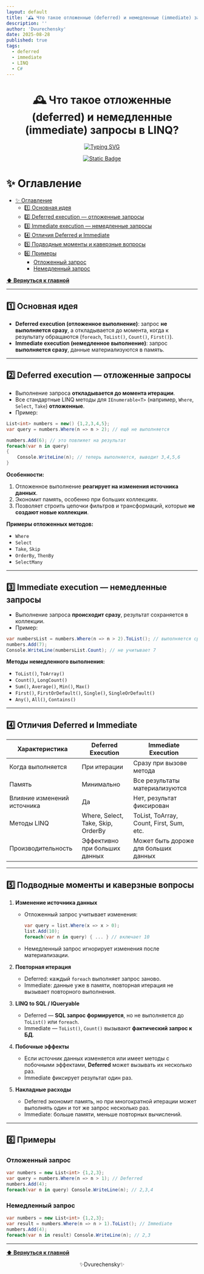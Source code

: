 ```yaml
---
layout: default
title: '🕰️ Что такое отложенные (deferred) и немедленные (immediate) запросы в LINQ?'
description: ''
author: 'Dvurechensky'
date: 2025-08-28
published: true
tags:
  - deferred
  - immediate
  - LINQ
  - C#
---
```


<h1 align="center">🕰️ Что такое отложенные (deferred) и немедленные (immediate) запросы в LINQ?</h1>
<p align="center">
    <a href="https://git.io/typing-svg"><img src="https://readme-typing-svg.demolab.com?font=Fira+Code&pause=1000&center=true&vCenter=true&width=435&lines=%D0%9F%D0%BE%D0%B2%D1%82%D0%BE%D1%80%D0%B5%D0%BD%D0%B8%D0%B5+-+%D0%BC%D0%B0%D1%82%D1%8C+%D1%83%D1%87%D0%B5%D0%BD%D0%B8%D1%8F" alt="Typing SVG" /></a>
</p>
<p align="center">
    <a href="https://sites.google.com/view/dvurechensky" target="_blank"><img alt="Static Badge" src="https://shields.dvurechensky.pro/badge/Dvurechensky-Nikolay-blue"></a>
</p>

# ✨ Оглавление

- [✨ Оглавление](#-оглавление)
  - [1️⃣ Основная идея](#1️⃣-основная-идея)
  - [2️⃣ Deferred execution — отложенные запросы](#2️⃣-deferred-execution--отложенные-запросы)
  - [3️⃣ Immediate execution — немедленные запросы](#3️⃣-immediate-execution--немедленные-запросы)
  - [4️⃣ Отличия Deferred и Immediate](#4️⃣-отличия-deferred-и-immediate)
  - [5️⃣ Подводные моменты и каверзные вопросы](#5️⃣-подводные-моменты-и-каверзные-вопросы)
  - [6️⃣ Примеры](#6️⃣-примеры)
    - [Отложенный запрос](#отложенный-запрос)
    - [Немедленный запрос](#немедленный-запрос)

**[⬆ Вернуться к главной](../index.md)**

---

## 1️⃣ Основная идея

- **Deferred execution (отложенное выполнение)**: запрос **не выполняется сразу**, а откладывается до момента, когда к результату обращаются (`foreach`, `ToList()`, `Count()`, `First()`).
- **Immediate execution (немедленное выполнение)**: запрос **выполняется сразу**, данные материализуются в память.

---

## 2️⃣ Deferred execution — отложенные запросы

- Выполнение запроса **откладывается до момента итерации**.
- Все стандартные LINQ методы для `IEnumerable<T>` (например, `Where`, `Select`, `Take`) **отложенные**.
- Пример:

```csharp
List<int> numbers = new() {1,2,3,4,5};
var query = numbers.Where(n => n > 2); // ещё не выполняется

numbers.Add(6); // это повлияет на результат
foreach(var n in query)
{
    Console.WriteLine(n); // теперь выполняется, выводит 3,4,5,6
}
```

**Особенности:**

1. Отложенное выполнение **реагирует на изменения источника данных**.
2. Экономит память, особенно при больших коллекциях.
3. Позволяет строить цепочки фильтров и трансформаций, которые **не создают новые коллекции**.

**Примеры отложенных методов:**

- `Where`
- `Select`
- `Take`, `Skip`
- `OrderBy`, `ThenBy`
- `SelectMany`

---

## 3️⃣ Immediate execution — немедленные запросы

- Выполнение запроса **происходит сразу**, результат сохраняется в коллекции.
- Пример:

```csharp
var numbersList = numbers.Where(n => n > 2).ToList(); // выполняется сразу
numbers.Add(7);
Console.WriteLine(numbersList.Count); // не учитывает 7
```

**Методы немедленного выполнения:**

- `ToList()`, `ToArray()`
- `Count()`, `LongCount()`
- `Sum()`, `Average()`, `Min()`, `Max()`
- `First()`, `FirstOrDefault()`, `Single()`, `SingleOrDefault()`
- `Any()`, `All()`, `Contains()`

---

## 4️⃣ Отличия Deferred и Immediate

| Характеристика              | Deferred Execution                 | Immediate Execution                      |
| --------------------------- | ---------------------------------- | ---------------------------------------- |
| Когда выполняется           | При итерации                       | Сразу при вызове метода                  |
| Память                      | Минимально                         | Все результаты материализуются           |
| Влияние изменений источника | Да                                 | Нет, результат фиксирован                |
| Методы LINQ                 | Where, Select, Take, Skip, OrderBy | ToList, ToArray, Count, First, Sum, etc. |
| Производительность          | Эффективно при больших данных      | Может быть дороже для больших данных     |

---

## 5️⃣ Подводные моменты и каверзные вопросы

1. **Изменение источника данных**

   - Отложенный запрос учитывает изменения:

     ```csharp
     var query = list.Where(x => x > 0);
     list.Add(10);
     foreach(var n in query) { ... } // включает 10
     ```

   - Немедленный запрос игнорирует изменения после материализации.

2. **Повторная итерация**

   - Deferred: каждый `foreach` выполняет запрос заново.
   - Immediate: данные уже в памяти, повторная итерация не вызывает повторного выполнения.

3. **LINQ to SQL / IQueryable**

   - Deferred — **SQL запрос формируется**, но не выполняется до `ToList()` или `foreach`.
   - Immediate — `ToList()`, `Count()` вызывают **фактический запрос к БД**.

4. **Побочные эффекты**

   - Если источник данных изменяется или имеет методы с побочными эффектами, **Deferred** может вызывать их несколько раз.
   - Immediate фиксирует результат один раз.

5. **Накладные расходы**

   - Deferred экономит память, но при многократной итерации может выполнять один и тот же запрос несколько раз.
   - Immediate: больше памяти, меньше повторных вычислений.

---

## 6️⃣ Примеры

### Отложенный запрос

```csharp
var numbers = new List<int> {1,2,3};
var query = numbers.Where(n => n > 1); // Deferred
numbers.Add(4);
foreach(var n in query) Console.WriteLine(n); // 2,3,4
```

### Немедленный запрос

```csharp
var numbers = new List<int> {1,2,3};
var result = numbers.Where(n => n > 1).ToList(); // Immediate
numbers.Add(4);
foreach(var n in result) Console.WriteLine(n); // 2,3
```

---

**[⬆ Вернуться к главной](../index.md)**

<p align="center">✨Dvurechensky✨</p>
